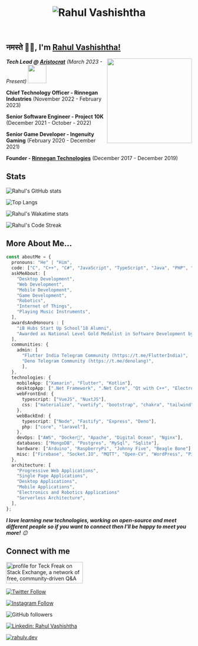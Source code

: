 <h1 align="center">
  <img src="https://raw.githubusercontent.com/rahul-vashishtha/rahul-vashishtha/master/name.svg" alt="Rahul Vashishtha" />
</h1>
<br/>
<h2>नमस्ते 🙏🏻, I'm <a href="https://rahulv.dev">Rahul Vashishtha!</a></h2>
<img align='right' src="https://media.giphy.com/media/M9gbBd9nbDrOTu1Mqx/giphy.gif" width="230" />

<p><em><b>Tech Lead @ <a href="https://aristocrat.com">Aristocrat</b></a> (March 2023 - Present) <img src="https://media.giphy.com/media/WUlplcMpOCEmTGBtBW/giphy.gif" width="50"> 
</em></p>
<p><b>Chief Technology Officer - Rinnegan Industries</b> (November 2022 - February 2023)</p>
<p><b>Senior Software Engineer - Project 10K </b> (December 2021 - October - 2022)</p>
<p><b>Senior Game Developer - Ingenuity Gaming</b> (February 2020 - December 2021)</p>
<p><b>Founder - <a href="https://rinnegan.co">Rinnegan Technologies</a></b> (December 2017 - December 2019)</p>

## Stats

![Rahul's GitHub stats](https://gh-readme-stats.rahulv.dev/api?username=rahul-vashishtha&count_private=true&show_icons=true&theme=dark)

![Top Langs](https://gh-readme-stats.rahulv.dev/api/top-langs/?username=rahul-vashishtha&langs_count=10&count_private=true&layout=compact)

![Rahul's Wakatime stats](https://gh-readme-stats.rahulv.dev/api/wakatime?username=rahul_vashishtha&layout=compact&custom_title=Rahul%27s%20Wakatime%20Stats)

![Rahul's Code Streak](https://gh-streak-stats.rahulv.dev/?user=rahul-vashishtha&theme=dark&hide_border=true)

## More About Me...

```typescript
const aboutMe = {
  pronouns: "He" | "Him",
  code: ["C", "C++", "C#", "JavaScript", "TypeScript", "Java", "PHP", "Kotlin", "Rust", "Go"],
  askMeAbout: [
    "Desktop Development",
    "Web Development",
    "Mobile Development",
    "Game Development",
    "Robotics",
    "Internet of Things",
    "Playing Music Instruments",
  ],
  awardsAndHonours : [
    "iB Hubs Start Up School’18 Alumni",
    "Awarded as National Level Gold Medalist in Software Development by UP Council of Science & Technology in 2016",
  ],
  communities: {
    admin: [
      "Flutter India Telegram Community (https://t.me/FlutterIndia)",
      "Deno Telegram Community (https://t.me/denolang)",
      ],
  },
  technologies: {
    mobileApp: ["Xamarin", "Flutter", "Kotlin"],
    desktopApp: [".Net Framework", ".Net Core", "Qt with C++", "Electron", "NodeGUI"],
    webFrontEnd: {
      typescript: ["VueJS", "NuxtJS"],
      css: ["materialize", "vuetify", "bootstrap", "chakra", "tailwind"],
    },
    webBackEnd: {
      typescript: ["Node", "Fastify", "Express", "Deno"],
      php: ["core", "laravel"],
    },
    devOps: ["AWS", "Docker🐳", "Apache", "Digital Ocean", "Nginx"],
    databases: ["MongoDB", "Postgres", "MySql", "Sqlite"],
    hardware: ["Arduino", "RaspberryPi", "Johnny Five", "Beagle Bone"],
    misc: ["Firebase", "Socket.IO", "MQTT", "Open-CV", "WordPress", "PixiJS"],
  },
  architecture: [
    "Progressive Web Applications",
    "Single Page Applications",
    "Desktop Applications",
    "Mobile Applications",
    "Electronics and Robotics Applications"
    "Serverless Architecture",
  ],
};
```

<em><b>I love learning new technologies, working on open-source and meet different people so if you want to connect then I'll be happy to meet you more!</b> 😊</em>

## Connect with me

<a href="https://stackexchange.com/users/4429338"><img src="https://stackexchange.com/users/flair/4429338.png" width="208" height="58" alt="profile for Teck Freak on Stack Exchange, a network of free, community-driven Q&amp;A sites" title="profile for Teck Freak on Stack Exchange, a network of free, community-driven Q&amp;A sites"></a>

[![Twitter Follow](https://img.shields.io/twitter/follow/teckfreak01?label=Follow)](https://twitter.com/intent/follow?screen_name=rahulv_dev)

[![Instagram Follow](https://img.shields.io/badge/Follow-Rahul%20Vashishtha-ff69b4?logo=instagram&style=social)](https://instagram.com/rahulvashishtha_)

![GitHub followers](https://img.shields.io/github/followers/rahul-vashishtha?label=Follow&style=social)

[![Linkedin: Rahul Vashishtha](https://img.shields.io/badge/-Rahul%20Vashishtha-blue?style=flat-square&logo=Linkedin&logoColor=white&link=https://www.linkedin.com/in/rahul-vashishtha-726238b2/)](https://www.linkedin.com/in/rahul-vashishtha-726238b2/)

[![rahulv.dev](https://img.shields.io/badge/Website-46a2f1.svg?&style=flat-square&logo=Google-Chrome&logoColor=white&link=https://rahulv.dev/)](https://rahulv.dev/)
